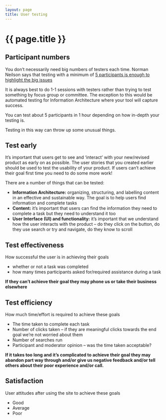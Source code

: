 ```yaml
---
layout: page
title: User testing
---
```


# {{ page.title }}

## Participant numbers

You don’t necessarily need big numbers of testers each time. Norman Neilson says that testing with a minimum of [5 participants is enough to highlight the big issues](https://www.nngroup.com/articles/why-you-only-need-to-test-with-5-users/)

It is always best to do 1-1 sessions with testers rather than trying to test something by focus group or committee. The exception to this would be automated testing for Information Architecture where your tool will capture success.

You can test about 5 participants in 1 hour depending on how in-depth your testing is.

Testing in this way can throw up some unusual things.

## Test early

It’s important that users get to see and ‘interact’ with your new/revised product as early on as possible. The user stories that you created earlier should be used to test the usability of your product. If users can’t achieve their goal first time you need to do some more work!

There are a number of things that can be tested:

- **Information Architecture:** organizing, structuring, and labelling content in an effective and sustainable way. The goal is to help users find information and complete tasks
- **Content:** it’s important that users can find the information they need to complete a task but they need to understand it too
- **User Interface (UI) and functionality:** it’s important that we understand how the user interacts with the product – do they click on the button, do they use search or try and navigate, do they know to scroll

## Test effectiveness

How successful the user is in achieving their goals

- whether or not a task was completed
- how many times participants asked for/required assistance during a task

**If they can’t achieve their goal they may phone us or take their business elsewhere**

## Test efficiency

How much time/effort is required to achieve these goals

- The time taken to complete each task
- Number of clicks taken – if they are meaningful clicks towards the end goal we’re not worried about them
- Number of searches run
- Participant and moderator opinion – was the time taken acceptable?

**If it takes too long and it’s complicated to achieve their goal they may abandon part way through and/or give us negative feedback and/or tell others about their poor experience and/or call.**

## Satisfaction

User attitudes after using the site to achieve these goals

- Good
- Average
- Poor